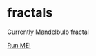 # fractals
Currently Mandelbulb fractal

[Run ME!](http://htmlpreview.github.io/?https://github.com/kamil-kielczewski/fractals/blob/master/mandelbulb.html)
